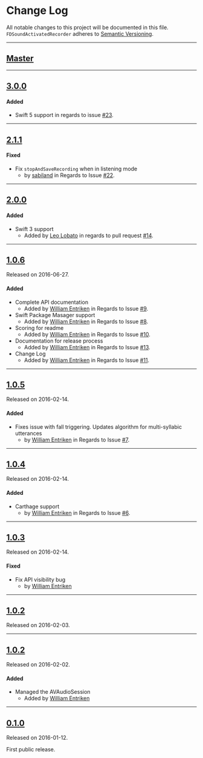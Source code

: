 # Change Log
All notable changes to this project will be documented in this file.
`FDSoundActivatedRecorder` adheres to [Semantic Versioning](http://semver.org/).

---

## [Master](https://github.com/fulldecent/FDSoundActivatedRecorder/compare/3.0.0...master)

---

## [3.0.0](https://github.com/fulldecent/FDSoundActivatedRecorder/releases/tag/3.0.0)

#### Added
- Swift 5 support in regards to issue [#23](https://github.com/fulldecent/FDSoundActivatedRecorder/issues/23).

---

## [2.1.1](https://github.com/fulldecent/FDSoundActivatedRecorder/releases/tag/2.1.1)

#### Fixed
- Fix `stopAndSaveRecording` when in listening mode
  -  by [sabiland](https://github.com/sabiland) in Regards to Issue
  [#22](https://github.com/fulldecent/FDSoundActivatedRecorder/issues/22).

---

## [2.0.0](https://github.com/fulldecent/FDSoundActivatedRecorder/releases/tag/2.0.0)

#### Added
- Swift 3 support
  - Added by [Leo Lobato](https://github.com/leolobato) in regards to pull
    request [#14](https://github.com/fulldecent/FDSoundActivatedRecorder/pull/14).

---

## [1.0.6](https://github.com/fulldecent/FDSoundActivatedRecorder/releases/tag/1.0.6)
Released on 2016-06-27.

#### Added
- Complete API documentation
  - Added by [William Entriken](https://github.com/fulldecent) in Regards to Issue
  [#9](https://github.com/fulldecent/FDSoundActivatedRecorder/issues/9).
- Swift Package Masager support
  - Added by [William Entriken](https://github.com/fulldecent) in Regards to Issue
  [#8](https://github.com/fulldecent/FDSoundActivatedRecorder/issues/8).
- Scoring for readme
  - Added by [William Entriken](https://github.com/fulldecent) in Regards to Issue
  [#10](https://github.com/fulldecent/FDSoundActivatedRecorder/issues/10).
- Documentation for release process
  - Added by [William Entriken](https://github.com/fulldecent) in Regards to Issue
  [#13](https://github.com/fulldecent/FDSoundActivatedRecorder/issues/13).
- Change Log
  - Added by [William Entriken](https://github.com/fulldecent) in Regards to Issue
  [#11](https://github.com/fulldecent/FDSoundActivatedRecorder/issues/11).

---

## [1.0.5](https://github.com/fulldecent/FDSoundActivatedRecorder/releases/tag/1.0.5)
Released on 2016-02-14.

#### Added

- Fixes issue with fall triggering. Updates algorithm for multi-syllabic utterances
  -  by [William Entriken](https://github.com/fulldecent) in Regards to Issue
  [#7](https://github.com/fulldecent/FDSoundActivatedRecorder/issues/7).

---

## [1.0.4](https://github.com/fulldecent/FDSoundActivatedRecorder/releases/tag/1.0.4)
Released on 2016-02-14.

#### Added

- Carthage support
  -  by [William Entriken](https://github.com/fulldecent) in Regards to Issue
  [#6](https://github.com/fulldecent/FDSoundActivatedRecorder/issues/6).

---

## [1.0.3](https://github.com/fulldecent/FDSoundActivatedRecorder/releases/tag/1.0.3)
Released on 2016-02-14.

#### Fixed

- Fix API visibility bug
  -  by [William Entriken](https://github.com/fulldecent)

---

## [1.0.2](https://github.com/fulldecent/FDSoundActivatedRecorder/releases/tag/1.0.2)
Released on 2016-02-03.

---

## [1.0.2](https://github.com/fulldecent/FDSoundActivatedRecorder/releases/tag/1.0.2)
Released on 2016-02-02.

#### Added
- Managed the AVAudioSession
  - Added by [William Entriken](https://github.com/fulldecent)

---

## [0.1.0](https://github.com/fulldecent/FDSoundActivatedRecorder/releases/tag/0.0.1)
Released on 2016-01-12.

First public release.
